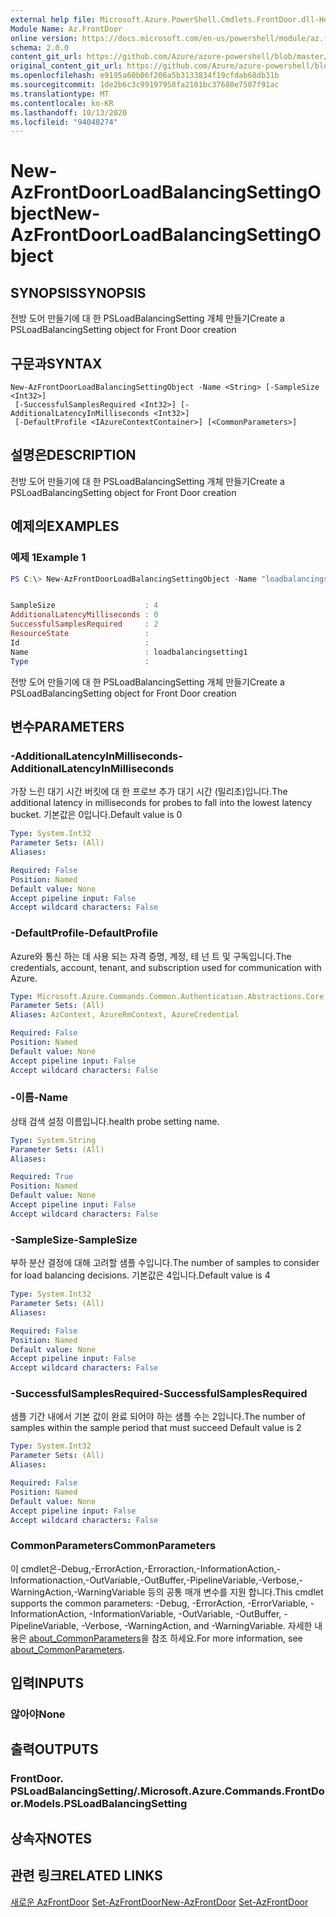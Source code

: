 ```yaml
---
external help file: Microsoft.Azure.PowerShell.Cmdlets.FrontDoor.dll-Help.xml
Module Name: Az.FrontDoor
online version: https://docs.microsoft.com/en-us/powershell/module/az.frontdoor/new-azfrontdoorloadbalancingsettingobject
schema: 2.0.0
content_git_url: https://github.com/Azure/azure-powershell/blob/master/src/FrontDoor/FrontDoor/help/New-AzFrontDoorLoadBalancingSettingObject.md
original_content_git_url: https://github.com/Azure/azure-powershell/blob/master/src/FrontDoor/FrontDoor/help/New-AzFrontDoorLoadBalancingSettingObject.md
ms.openlocfilehash: e9195a60b06f206a5b3133834f19cfdab68db31b
ms.sourcegitcommit: 1de2b6c3c99197958fa2101bc37680e7507f91ac
ms.translationtype: MT
ms.contentlocale: ko-KR
ms.lasthandoff: 10/13/2020
ms.locfileid: "94048274"
---
```

# <span data-ttu-id="8e32b-101">New-AzFrontDoorLoadBalancingSettingObject</span><span class="sxs-lookup"><span data-stu-id="8e32b-101">New-AzFrontDoorLoadBalancingSettingObject</span></span>

## <span data-ttu-id="8e32b-102">SYNOPSIS</span><span class="sxs-lookup"><span data-stu-id="8e32b-102">SYNOPSIS</span></span>
<span data-ttu-id="8e32b-103">전방 도어 만들기에 대 한 PSLoadBalancingSetting 개체 만들기</span><span class="sxs-lookup"><span data-stu-id="8e32b-103">Create a PSLoadBalancingSetting object for Front Door creation</span></span>

## <span data-ttu-id="8e32b-104">구문과</span><span class="sxs-lookup"><span data-stu-id="8e32b-104">SYNTAX</span></span>

```
New-AzFrontDoorLoadBalancingSettingObject -Name <String> [-SampleSize <Int32>]
 [-SuccessfulSamplesRequired <Int32>] [-AdditionalLatencyInMilliseconds <Int32>]
 [-DefaultProfile <IAzureContextContainer>] [<CommonParameters>]
```

## <span data-ttu-id="8e32b-105">설명은</span><span class="sxs-lookup"><span data-stu-id="8e32b-105">DESCRIPTION</span></span>
<span data-ttu-id="8e32b-106">전방 도어 만들기에 대 한 PSLoadBalancingSetting 개체 만들기</span><span class="sxs-lookup"><span data-stu-id="8e32b-106">Create a PSLoadBalancingSetting object for Front Door creation</span></span>

## <span data-ttu-id="8e32b-107">예제의</span><span class="sxs-lookup"><span data-stu-id="8e32b-107">EXAMPLES</span></span>

### <span data-ttu-id="8e32b-108">예제 1</span><span class="sxs-lookup"><span data-stu-id="8e32b-108">Example 1</span></span>
```powershell
PS C:\> New-AzFrontDoorLoadBalancingSettingObject -Name "loadbalancingsetting1"


SampleSize                    : 4
AdditionalLatencyMilliseconds : 0
SuccessfulSamplesRequired     : 2
ResourceState                 :
Id                            :
Name                          : loadbalancingsetting1
Type                          :
```

<span data-ttu-id="8e32b-109">전방 도어 만들기에 대 한 PSLoadBalancingSetting 개체 만들기</span><span class="sxs-lookup"><span data-stu-id="8e32b-109">Create a PSLoadBalancingSetting object for Front Door creation</span></span>

## <span data-ttu-id="8e32b-110">변수</span><span class="sxs-lookup"><span data-stu-id="8e32b-110">PARAMETERS</span></span>

### <span data-ttu-id="8e32b-111">-AdditionalLatencyInMilliseconds</span><span class="sxs-lookup"><span data-stu-id="8e32b-111">-AdditionalLatencyInMilliseconds</span></span>
<span data-ttu-id="8e32b-112">가장 느린 대기 시간 버킷에 대 한 프로브 추가 대기 시간 (밀리초)입니다.</span><span class="sxs-lookup"><span data-stu-id="8e32b-112">The additional latency in milliseconds for probes to fall into the lowest latency bucket.</span></span> <span data-ttu-id="8e32b-113">기본값은 0입니다.</span><span class="sxs-lookup"><span data-stu-id="8e32b-113">Default value is 0</span></span>

```yaml
Type: System.Int32
Parameter Sets: (All)
Aliases:

Required: False
Position: Named
Default value: None
Accept pipeline input: False
Accept wildcard characters: False
```

### <span data-ttu-id="8e32b-114">-DefaultProfile</span><span class="sxs-lookup"><span data-stu-id="8e32b-114">-DefaultProfile</span></span>
<span data-ttu-id="8e32b-115">Azure와 통신 하는 데 사용 되는 자격 증명, 계정, 테 넌 트 및 구독입니다.</span><span class="sxs-lookup"><span data-stu-id="8e32b-115">The credentials, account, tenant, and subscription used for communication with Azure.</span></span>

```yaml
Type: Microsoft.Azure.Commands.Common.Authentication.Abstractions.Core.IAzureContextContainer
Parameter Sets: (All)
Aliases: AzContext, AzureRmContext, AzureCredential

Required: False
Position: Named
Default value: None
Accept pipeline input: False
Accept wildcard characters: False
```

### <span data-ttu-id="8e32b-116">-이름</span><span class="sxs-lookup"><span data-stu-id="8e32b-116">-Name</span></span>
<span data-ttu-id="8e32b-117">상태 검색 설정 이름입니다.</span><span class="sxs-lookup"><span data-stu-id="8e32b-117">health probe setting name.</span></span>

```yaml
Type: System.String
Parameter Sets: (All)
Aliases:

Required: True
Position: Named
Default value: None
Accept pipeline input: False
Accept wildcard characters: False
```

### <span data-ttu-id="8e32b-118">-SampleSize</span><span class="sxs-lookup"><span data-stu-id="8e32b-118">-SampleSize</span></span>
<span data-ttu-id="8e32b-119">부하 분산 결정에 대해 고려할 샘플 수입니다.</span><span class="sxs-lookup"><span data-stu-id="8e32b-119">The number of samples to consider for load balancing decisions.</span></span>
<span data-ttu-id="8e32b-120">기본값은 4입니다.</span><span class="sxs-lookup"><span data-stu-id="8e32b-120">Default value is 4</span></span>

```yaml
Type: System.Int32
Parameter Sets: (All)
Aliases:

Required: False
Position: Named
Default value: None
Accept pipeline input: False
Accept wildcard characters: False
```

### <span data-ttu-id="8e32b-121">-SuccessfulSamplesRequired</span><span class="sxs-lookup"><span data-stu-id="8e32b-121">-SuccessfulSamplesRequired</span></span>
<span data-ttu-id="8e32b-122">샘플 기간 내에서 기본 값이 완료 되어야 하는 샘플 수는 2입니다.</span><span class="sxs-lookup"><span data-stu-id="8e32b-122">The number of samples within the sample period that must succeed Default value is 2</span></span>

```yaml
Type: System.Int32
Parameter Sets: (All)
Aliases:

Required: False
Position: Named
Default value: None
Accept pipeline input: False
Accept wildcard characters: False
```

### <span data-ttu-id="8e32b-123">CommonParameters</span><span class="sxs-lookup"><span data-stu-id="8e32b-123">CommonParameters</span></span>
<span data-ttu-id="8e32b-124">이 cmdlet은-Debug,-ErrorAction,-Erroraction,-InformationAction,-Informationaction,-OutVariable,-OutBuffer,-PipelineVariable,-Verbose,-WarningAction,-WarningVariable 등의 공통 매개 변수를 지원 합니다.</span><span class="sxs-lookup"><span data-stu-id="8e32b-124">This cmdlet supports the common parameters: -Debug, -ErrorAction, -ErrorVariable, -InformationAction, -InformationVariable, -OutVariable, -OutBuffer, -PipelineVariable, -Verbose, -WarningAction, and -WarningVariable.</span></span> <span data-ttu-id="8e32b-125">자세한 내용은 [about_CommonParameters](http://go.microsoft.com/fwlink/?LinkID=113216)을 참조 하세요.</span><span class="sxs-lookup"><span data-stu-id="8e32b-125">For more information, see [about_CommonParameters](http://go.microsoft.com/fwlink/?LinkID=113216).</span></span>

## <span data-ttu-id="8e32b-126">입력</span><span class="sxs-lookup"><span data-stu-id="8e32b-126">INPUTS</span></span>

### <span data-ttu-id="8e32b-127">않아야</span><span class="sxs-lookup"><span data-stu-id="8e32b-127">None</span></span>

## <span data-ttu-id="8e32b-128">출력</span><span class="sxs-lookup"><span data-stu-id="8e32b-128">OUTPUTS</span></span>

### <span data-ttu-id="8e32b-129">FrontDoor. PSLoadBalancingSetting/.</span><span class="sxs-lookup"><span data-stu-id="8e32b-129">Microsoft.Azure.Commands.FrontDoor.Models.PSLoadBalancingSetting</span></span>

## <span data-ttu-id="8e32b-130">상속자</span><span class="sxs-lookup"><span data-stu-id="8e32b-130">NOTES</span></span>

## <span data-ttu-id="8e32b-131">관련 링크</span><span class="sxs-lookup"><span data-stu-id="8e32b-131">RELATED LINKS</span></span>

<span data-ttu-id="8e32b-132">[새로운 AzFrontDoor](./New-AzFrontDoor.md) 
 [Set-AzFrontDoor](./Set-AzFrontDoor.md)</span><span class="sxs-lookup"><span data-stu-id="8e32b-132">[New-AzFrontDoor](./New-AzFrontDoor.md)
[Set-AzFrontDoor](./Set-AzFrontDoor.md)</span></span>
